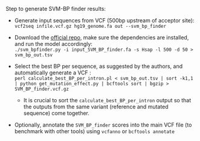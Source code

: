 Step to generate SVM-BP finder results:

- Generate input sequences from VCF (500bp upstream of acceptor site):\
`vcf2seq infile.vcf.gz hg19_genome.fa out --svm_bp_finder`

- Download the [official repo](https://github.com/comprna/SVM-BPfinder), make sure the dependencies are installed, and run the model accordingly:\
`./svm_bpfinder.py -i input_SVM_BP_finder.fa -s Hsap -l 500 -d 50 > svm_bp_out.tsv`

- Select the best BP per sequence, as suggested by the authors, and automatically generate a VCF :\
`perl calculate_best_BP_per_intron.pl < svm_bp_out.tsv | sort -k1,1 | python get_mutation_effect.py | bcftools sort | bgzip > SVM_BP_finder.vcf.gz`
    
    - It is crucial to sort the `calculate_best_BP_per_intron` output so that the outputs from the same variant (reference and mutated sequence) come 
    together. 

- Optionally, annotate the `SVM_BP_finder` scores into the main VCF file (to benchmark with other tools) using `vcfanno` or `bcftools annotate`
